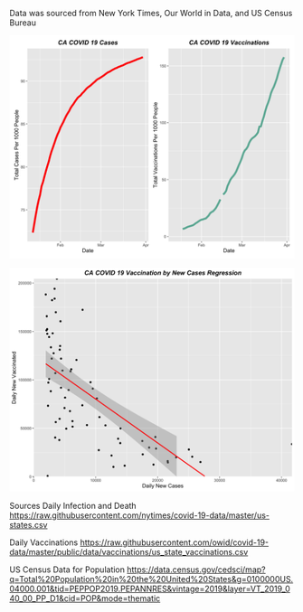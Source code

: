 Data was sourced from New York Times, Our World in Data, and US Census Bureau


![alt text](https://github.com/johnrcarty/covid_analysis/blob/master/casesAndVaccinations.png?raw=true)

![alt text](https://github.com/johnrcarty/covid_analysis/blob/master/newCasesNewVaccine_regression.png?raw=true)



Sources
Daily Infection and Death 
https://raw.githubusercontent.com/nytimes/covid-19-data/master/us-states.csv

Daily Vaccinations
https://raw.githubusercontent.com/owid/covid-19-data/master/public/data/vaccinations/us_state_vaccinations.csv

US Census Data for Population
https://data.census.gov/cedsci/map?q=Total%20Population%20in%20the%20United%20States&g=0100000US.04000.001&tid=PEPPOP2019.PEPANNRES&vintage=2019&layer=VT_2019_040_00_PP_D1&cid=POP&mode=thematic

